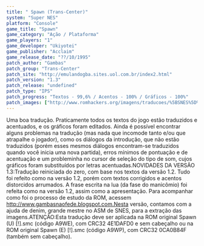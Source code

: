 ```yaml
---
title: " Spawn (Trans-Center)"
system: "Super NES"
platform: "Console"
game_title: "Spawn"
game_category: "Ação / Plataforma"
game_players: "1"
game_developer: "Ukiyotei"
game_publisher: "Acclaim"
game_release_date: "??/10/1995"
patch_author: "Gambas"
patch_group: "Trans-Center"
patch_site: "http://emulandogba.sites.uol.com.br/index2.html"
patch_version: "1.3"
patch_release: "undefined"
patch_type: "IPS"
patch_progress: "Textos - 99,6% / Acentos - 100% / Gráficos - 100%"
patch_images: ["http://www.romhackers.org/imagens/traducoes/%5BSNES%5D%20Spawn%20-%20Trans-Center%20-%201.png","http://www.romhackers.org/imagens/traducoes/%5BSNES%5D%20Spawn%20-%20Trans-Center%20-%202.png","http://www.romhackers.org/imagens/traducoes/%5BSNES%5D%20Spawn%20-%20Trans-Center%20-%203.png"]
---
```

Uma boa tradução. Praticamente todos os textos do jogo estão traduzidos e acentuados, e os gráficos foram editados. Ainda é possível encontrar alguns problemas na tradução (mas nada que incomode tanto e/ou que atrapalhe o jogador), como os diálogos da introdução, que não estão traduzidos (porém esses mesmos diálogos encontram-se traduzidos quando você inicia uma nova partida), erros mínimos de pontuação e de acentuação e um probleminha no cursor de seleção do tipo de som, cujos gráficos foram substituídos por letras acentuadas.NOVIDADES DA VERSÃO 1.3:Tradução reiniciada do zero, com base nos textos da versão 1.2. Tudo foi refeito como na versão 1.2, porém com textos corrigidos e acentos distorcidos arrumados. A frase escrita na lua (da fase do manicômio) foi refeita como na versão 1.2, assim como a apresentação. Para acompanhar como foi o processo de estudo da ROM, acessem http://www.gambasnaofede.blogspot.com.Nesta versão, contamos com a ajuda de denim, grande mestre no ASM de SNES, para a extração das imagens.ATENÇÃO:Esta tradução deve ser aplicada na ROM original Spawn (U) [!].smc (código A9WE), com CRC32 4E1DAFD0 e sem cabeçalho ou na ROM original Spawn (E) [!].smc (código A9WP), com CRC32 0CA0B84F (também sem cabeçalho).